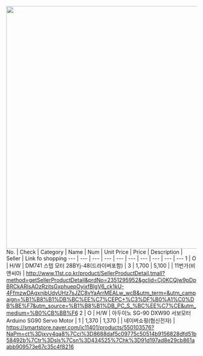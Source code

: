 <img src="https://cdn.thingiverse.com/renders/27/35/04/06/01/77b41d49e41b53cb0cd6f59aadbf8ba1_preview_featured.jpg" width="640"><br>
No.	|	Check	|	Category	|	Name	|	Num	|	Unit Price	|	 Price 	|	Description	|	Seller	|	Link fo shopping
---	|	---	|	---	|	---	|	---	|	---	|	---	|	---	|	---	|	---
1	|	O	|	H/W	|	DM741 스텝 모터 28BYj-48(드라이버포함)	|	3	|	 1,700 	|	 5,100 	|		|	11번가(비앤씨0)	|	http://www.11st.co.kr/product/SellerProductDetail.tmall?method=getSellerProductDetail&prdNo=2351295952&gclid=Cj0KCQjw9pDpBRCkARIsAOzRzitsGxphuepOyixfBlgV6_ck1kU-4FfmzwDAgxnjbUdyUHz7sJZC8vYaArrMEALw_wcB&utm_term=&utm_campaign=%B1%B8%B1%DB%BC%EE%C7%CEPC+%C3%DF%B0%A1%C0%DB%BE%F7&utm_source=%B1%B8%B1%DB_PC_S_%BC%EE%C7%CE&utm_medium=%B0%CB%BB%F6
2	|	O	|	H/W	|	아두이노 SG-90 DXW90 서보모터 Arduino SG90 Servo Motor	|	1	|	 1,370 	|	 1,370 	|		|	네이버쇼핑(협신전자)	|	https://smartstore.naver.com/ic11401/products/550103576?NaPm=ct%3Djxvy4qa8%7Cci%3D8688daf5c09775c50514b9156828dfd51b58492b%7Ctr%3Dsls%7Csn%3D434525%7Chk%3D91d197ad8e29cb861aabb909573e67c35c4f8216

